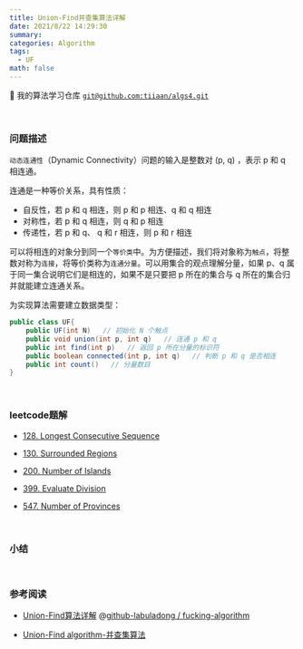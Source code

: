 ```yaml
---
title: Union-Find并查集算法详解
date: 2021/8/22 14:29:30
summary: 
categories: Algorithm
tags:
  - UF
math: false
---
```


:tada: 我的算法学习仓库 [`git@github.com:tiiaan/algs4.git`](https://github.com/tiiaan/algs4)

&nbsp;

### 问题描述

`动态连通性`（Dynamic Connectivity）问题的输入是整数对 (p, q) ，表示 p 和 q 相连通。

连通是一种等价关系，具有性质：

- 自反性，若 p 和 q 相连，则 p 和 p 相连、q 和 q 相连
- 对称性，若 p 和 q 相连，则 q 和 p 相连
- 传递性，若 p 和 q、 q 和 r 相连，则 p 和 r 相连

可以将相连的对象分到同一个`等价类`中。为方便描述，我们将对象称为`触点`，将整数对称为`连接`，将等价类称为`连通分量`。可以用集合的观点理解分量，如果 p、q 属于同一集合说明它们是相连的，如果不是只要把 p 所在的集合与 q 所在的集合归并就能建立连通关系。

为实现算法需要建立数据类型：

```java
public class UF{
	public UF(int N)   // 初始化 N 个触点
	public void union(int p, int q)   // 连通 p 和 q
	public int find(int p)   // 返回 p 所在分量的标识符
	public boolean connected(int p, int q)   // 判断 p 和 q 是否相连
	public int count()   // 分量数目
}
```

&nbsp;

### leetcode题解

- [128. Longest Consecutive Sequence](https://leetcode-cn.com/problems/longest-consecutive-sequence/)

- [130. Surrounded Regions](https://leetcode-cn.com/problems/surrounded-regions/)

- [200. Number of Islands](https://leetcode-cn.com/problems/number-of-islands/)

- [399. Evaluate Division](https://leetcode-cn.com/problems/evaluate-division/)

- [547. Number of Provinces](https://leetcode-cn.com/problems/number-of-provinces/)

&nbsp;

### 小结



&nbsp;

### 参考阅读

- [Union-Find算法详解](https://github.com/labuladong/fucking-algorithm/blob/master/%E7%AE%97%E6%B3%95%E6%80%9D%E7%BB%B4%E7%B3%BB%E5%88%97/UnionFind%E7%AE%97%E6%B3%95%E8%AF%A6%E8%A7%A3.md) @[github-labuladong / fucking-algorithm](https://github.com/labuladong/fucking-algorithm)

- [Union-Find algorithm-并查集算法](https://www.jianshu.com/p/b67668670bef) 

